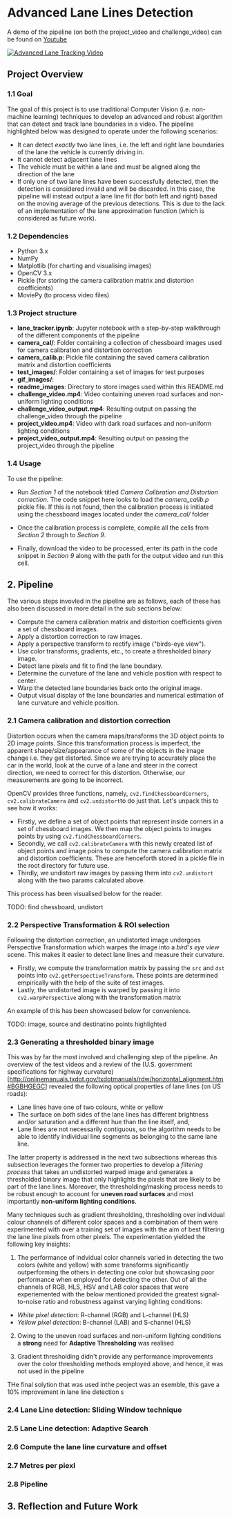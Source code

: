 # Advanced Lane Lines Detection

A demo of the pipeline (on both the project_video and challenge_video) can be found on [Youtube](https://www.youtube.com/watch?v=leUGLrnGym4)

[![Advanced Lane Tracking Video](https://img.youtube.com/vi/leUGLrnGym4/0.jpg)](https://www.youtube.com/watch?v=leUGLrnGym4)

## Project Overview

### 1.1 Goal
The goal of this project is to use traditional Computer Vision (i.e. non-machine learning) techniques to develop an advanced and robust algorithm that can detect and track lane boundaries in a video. The pipeline highlighted below was designed to operate under the following scenarios:

* It can detect *exactly* two lane lines, i.e. the left and right lane boundaries of the lane the vehicle is currently driving in.
* It cannot detect adjacent lane lines
* The vehicle must be within a lane and must be aligned along the direction of the lane
* If only one of two lane lines have been successfully detected, then the detection is considered invalid and will be discarded. In this case, the pipeline will instead output a lane line fit (for both left and right) based on the moving average of the previous detections. This is due to the lack of an implementation of the lane approximation function (which is considered as future work).

### 1.2 Dependencies

* Python 3.x
* NumPy
* Matplotlib (for charting and visualising images)
* OpenCV 3.x
* Pickle (for storing the camera calibration matrix and distortion coefficients)
* MoviePy (to process video files)

### 1.3 Project structure

* **lane_tracker.ipynb**: Jupyter notebook with a step-by-step walkthrough of the different components of the pipeline 
* **camera_cal/**: Folder containing a collection of chessboard images used for camera calibration and distortion correction
* **camera_calib.p**: Pickle file containing the saved camera calibration matrix and distortion coefficients
* **test_images/**: Folder containing a set of images for test purposes
* **gif_images/**:
* **readme_images**: Directory to store images used within this README.md
* **challenge_video.mp4**: Video containing uneven road surfaces and non-uniform lighting conditions
* **challenge_video_output.mp4**: Resulting output on passing the challenge_video through the pipeline
* **project_video.mp4**: Video with dark road surfaces and non-uniform lighting conditions
* **project_video_output.mp4**: Resulting output on passing the project_video through the pipeline

### 1.4 Usage

To use the pipeline:
* Run *Section 1* of the notebook titled *Camera Calibration and Distortion correction*. The code snippet here looks to load the *camera_calib.p* pickle file. If this is not found, then the calibration process is initiated using the chessboard images 
located under the *camera_cal/* folder

* Once the calibration process is complete, compile all the cells from *Section 2* through to *Section 9*.
* Finally, download the video to be processed, enter its path in the code snippet in *Section 9* along with the path for the output video and run this cell.

## 2. Pipeline

The various steps invovled in the pipeline are as follows, each of these has also been discussed in more detail in the sub sections below:

* Compute the camera calibration matrix and distortion coefficients given a set of chessboard images.
* Apply a distortion correction to raw images.
* Apply a perspective transform to rectify image ("birds-eye view").
* Use color transforms, gradients, etc., to create a thresholded binary image.
* Detect lane pixels and fit to find the lane boundary.
* Determine the curvature of the lane and vehicle position with respect to center.
* Warp the detected lane boundaries back onto the original image.
* Output visual display of the lane boundaries and numerical estimation of lane curvature and vehicle position.

### 2.1 Camera calibration and distortion correction

Distortion occurs when the camera maps/transforms the 3D object points to 2D image points. Since this transformation process is imperfect, the apparent shape/size/appearance of some of the objects in the image change i.e. they get distorted. Since we are trying to accurately place the car in the world, look at the curve of a lane and steer in the correct direction, we need to correct for this distortion. Otherwise, our measurements are going to be incorrect.

OpenCV provides three functions, namely, ```cv2.findChessboardCorners```, ```cv2.calibrateCamera``` and ```cv2.undistort```to do just that. Let's unpack this to see how it works:
* Firstly, we define a set of object points that represent inside corners in a set of chessboard images. We then map the object points to images points by using ```cv2.findChessboardCorners```.
* Secondly, we call ```cv2.calibrateCamera``` with this newly created list of object points and image poins to compute the camera calibration matrix and distortion coefficients. These are henceforth stored in a pickle file in the root directory for future use.
* Thirdly, we undistort raw images by passing them into ```cv2.undistort``` along with the two params calculated above.

This process has been visualised below for the reader.

TODO: find chessboard, undistort

### 2.2 Perspective Transformation & ROI selection

Following the distortion correction, an undistorted image undergoes Perspective Transformation which warpes the image
into a *bird's eye view* scene. This makes it easier to detect lane lines and measure their curvature.

* Firstly, we compute the transformation matrix by passing the ```src``` and ```dst``` points into ```cv2.getPerspectiveTransform```. These points are determined empirically with the help of the suite of test images.
* Lastly, the undistorted image is warped by passing it into ```cv2.warpPerspective``` along with the transformation matrix

An example of this has been showcased below for convenience.

TODO: image, source and destinatino points highlighted

### 2.3 Generating a thresholded binary image

This was by far the most involved and challenging step of the pipeline. An overview of the test videos and a review of the (U.S. government specifications for highway curvature)[http://onlinemanuals.txdot.gov/txdotmanuals/rdw/horizontal_alignment.htm#BGBHGEGC] revealed the following optical properties of lane lines (on US roads):

* Lane lines have one of two colours, white or yellow
* The surface on *both* sides of the lane lines has different brightness and/or saturation and a different hue than the line itself, and,
* Lane lines are not necessarily contiguous, so the algorithm needs to be able to identify individual line segments as belonging to the same lane line.  

The latter property is addressed in the next two subsections whereas this subsection leverages the former two properties to develop a *filtering process* that takes an undistorted warped image and generates a thresholded binary image that only highlights the pixels that are likely to be part of the lane lines. Moreover, the thresholding/masking process needs to be robust enough to account for **uneven road surfaces** and most importantly **non-uniform lighting conditions**.

Many techniques such as gradient thresholding, thresholding over individual colour channels of different color spaces and a combination of them were experimented with over a training set of images with the aim of best filtering the lane line pixels from other pixels. The experimentation yielded the following key insights:

1. The performance of indvidual color channels varied in detecting the two colors (white and yellow) with some transforms significantly outperforming the others in detecting one color but showcasing poor performance when employed for detecting the other. Out of all the channels of RGB, HLS, HSV and LAB color spaces that were experiemented with the below mentioned provided the greatest signal-to-noise ratio and robustness against varying lighting conditions:

  * *White pixel detection*: R-channel (RGB) and L-channel (HLS)
  * *Yellow pixel detection*: B-channel (LAB) and S-channel (HLS)

2. Owing to the uneven road surfaces and non-uniform lighting conditions a **strong** need for **Adaptive Thresholding** was realised

3. Gradient thresholding didn't provide any performance improvements over the color thresholding methods employed above, and hence, it was not used in the pipeline

THe final solytion that was used inthe peoject was an esemble, this gave a 10% improvement in lane line detection
s
### 2.4 Lane Line detection: Sliding Window technique

### 2.5 Lane Line detection: Adaptive Search

### 2.6 Compute the lane line curvature and offset

### 2.7 Metres per piexl

### 2.8 Pipeline

## 3. Reflection and Future Work

